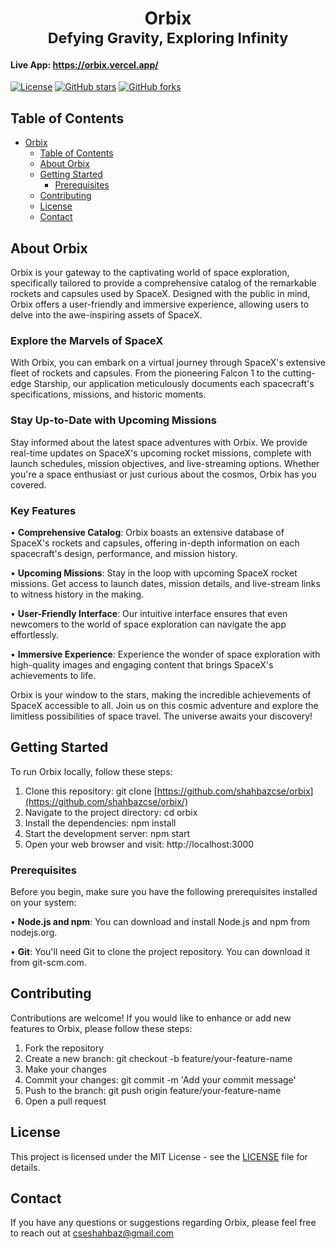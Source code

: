 <h1 align="center">Orbix</br><sub align="center">Defying Gravity, Exploring Infinity</sub></h1>

#### Live App: https://orbix.vercel.app/

[![License](https://img.shields.io/badge/License-MIT-blue.svg)](LICENSE)
[![GitHub stars](https://img.shields.io/github/stars/shahbazcse/ShahbazAhmad-FrontendDeveloper.svg)](https://github.com/shahbazcse/ShahbazAhmad-FrontendDeveloper/stargazers)
[![GitHub forks](https://img.shields.io/github/forks/shahbazcse/ShahbazAhmad-FrontendDeveloper.svg)](https://github.com/shahbazcse/ShahbazAhmad-FrontendDeveloper/network)

## Table of Contents

- [Orbix](#orbix)
  - [Table of Contents](#table-of-contents)
  - [About Orbix](#about-orbix)
  - [Getting Started](#getting-started)
    - [Prerequisites](#prerequisites)
  - [Contributing](#contributing)
  - [License](#license)
  - [Contact](#contact)

## About Orbix

Orbix is your gateway to the captivating world of space exploration, specifically tailored to provide a comprehensive catalog of the remarkable rockets and capsules used by SpaceX. Designed with the public in mind, Orbix offers a user-friendly and immersive experience, allowing users to delve into the awe-inspiring assets of SpaceX.

### Explore the Marvels of SpaceX
With Orbix, you can embark on a virtual journey through SpaceX's extensive fleet of rockets and capsules. From the pioneering Falcon 1 to the cutting-edge Starship, our application meticulously documents each spacecraft's specifications, missions, and historic moments.

### Stay Up-to-Date with Upcoming Missions
Stay informed about the latest space adventures with Orbix. We provide real-time updates on SpaceX's upcoming rocket missions, complete with launch schedules, mission objectives, and live-streaming options. Whether you're a space enthusiast or just curious about the cosmos, Orbix has you covered.

### Key Features
• **Comprehensive Catalog**: Orbix boasts an extensive database of SpaceX's rockets and capsules, offering in-depth information on each spacecraft's design, performance, and mission history.

• **Upcoming Missions**: Stay in the loop with upcoming SpaceX rocket missions. Get access to launch dates, mission details, and live-stream links to witness history in the making.

• **User-Friendly Interface**: Our intuitive interface ensures that even newcomers to the world of space exploration can navigate the app effortlessly.

• **Immersive Experience**: Experience the wonder of space exploration with high-quality images and engaging content that brings SpaceX's achievements to life.

Orbix is your window to the stars, making the incredible achievements of SpaceX accessible to all. Join us on this cosmic adventure and explore the limitless possibilities of space travel. The universe awaits your discovery!

## Getting Started

To run Orbix locally, follow these steps:

1. Clone this repository: git clone [https://github.com/shahbazcse/orbix](https://github.com/shahbazcse/orbix/)
2. Navigate to the project directory: cd orbix
3. Install the dependencies: npm install
4. Start the development server: npm start
5. Open your web browser and visit: http://localhost:3000

### Prerequisites

Before you begin, make sure you have the following prerequisites installed on your system:

• **Node.js and npm**: You can download and install Node.js and npm from nodejs.org.

• **Git**: You'll need Git to clone the project repository. You can download it from git-scm.com.

## Contributing

Contributions are welcome! If you would like to enhance or add new features to Orbix, please follow these steps:

1. Fork the repository
2. Create a new branch: git checkout -b feature/your-feature-name
3. Make your changes
4. Commit your changes: git commit -m 'Add your commit message'
5. Push to the branch: git push origin feature/your-feature-name
6. Open a pull request

## License

This project is licensed under the MIT License - see the [LICENSE](https://opensource.org/license/mit/) file for details.

## Contact
If you have any questions or suggestions regarding Orbix, please feel free to reach out at cseshahbaz@gmail.com
